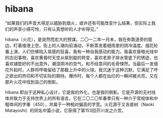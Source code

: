 # hibana
“如果我们的声音大得足以威胁到烟火，或许还有可能改变什么结果，但实际上我们的声音小得可怜，只有认真想听的人才听得见。”

hibana（火花），是突然而宏大的预谋。二〇一二年一月末，我在弥敦道旁的窗边，盯着维港上空。街上的人潮向前涌动，不断蒸发着细雨里的阴冷温度。烟花轮番上演，人们仿佛陷入易感的狂喜。我有一种自我感动的能力。我喜欢昏暗光线中的古旧事物，喜欢黄昏时天空从紫到靛的转变，喜欢老房子排水管底下的锈迹，也喜欢铺垫好的不出意外，潮湿阴冷的空气，和不经意间的毛骨悚然。当最后一发烟花升起时，人群将呼吸留给了那截上升中的火球。我沉迷于这种沉默，它满足了呼之欲出的热切和不切实际的期待。爆炸时，每个人都在灿烂的一瞬间被点亮，又在那片火花中找到自己的倒影。

hibana 即出于这种私心设计，它是我的外化，也是我的倒影。它是开源的无衬线体并致力于支持世界上的所有语言。它在二〇二〇年春季只有一种介于常规体和中粗体间的字重（450），并属于一种相对偏高的字宽。火花源于又吉直树（Naoki Matayoshi）的同名中篇小说，它获得了第153回芥川龙之介赏。
